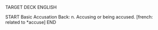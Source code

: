 TARGET DECK
ENGLISH

START
Basic
Accusation
Back: n. Accusing or being accused. [french: related to *accuse]
END
